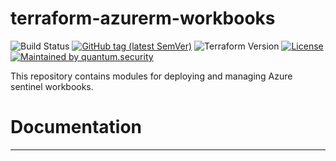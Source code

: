# terraform-azurerm-workbooks

![Build Status][build_badge_image]
[![GitHub tag (latest SemVer)][repository_tag_image]][repository_tag_link]
![Terraform Version][terraform_version_image]
[![License][license_badge_image]][license_badge_link]
[![Maintained by quantum.security][maintained_badge_image]][maintained_badge_link]

This repository contains modules for deploying and managing Azure sentinel workbooks.

# Documentation

<!-- BEGIN_TF_DOCS -->

<!-- END_TF_DOCS -->

---

[build_badge_image]:https://img.shields.io/azure-devops/build/quantum-sec/Quantum/quantum-sec.template-terraform-package/master
[repository_tag_image]:https://img.shields.io/github/tag/quantum-sec/template-terraform-package.svg?label=latest
[repository_tag_link]:https://github.com/quantum-sec/template-terraform-package/releases/latest
[terraform_version_image]:https://img.shields.io/badge/tf-%3E%3D1.0.x-blue.svg
[license_badge_image]:https://img.shields.io/github/license/quantum-sec/template-terraform-package.svg
[license_badge_link]:./LICENSE.txt
[maintained_badge_image]:https://img.shields.io/badge/maintained%20by-quantum.security-00da55
[maintained_badge_link]:https://www.quantum.security?utm_source=github&utm_medium=organic_oss&utm_campaign=template-terraform-package
